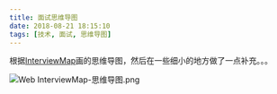 ```yaml
---
title: 面试思维导图
date: 2018-08-21 18:15:10
tags: [技术, 面试, 思维导图]
---
```


根据[InterviewMap](https://yuchengkai.cn/docs/zh/frontend/)画的思维导图，然后在一些细小的地方做了一点补充。。。

<!--more-->

![Web InterviewMap-思维导图.png](https://i.loli.net/2018/09/09/5b948a9a181cf.png)
